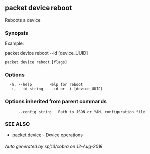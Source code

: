 ## packet device reboot

Reboots a device

### Synopsis

Example:

packet device reboot --id [device_UUID]

	  

```
packet device reboot [flags]
```

### Options

```
  -h, --help        Help for reboot
  -i, --id string   --id or -i [device_UUID]
```

### Options inherited from parent commands

```
      --config string   Path to JSON or YAML configuration file
```

### SEE ALSO

* [packet device](packet_device.md)	 - Device operations

###### Auto generated by spf13/cobra on 12-Aug-2019
